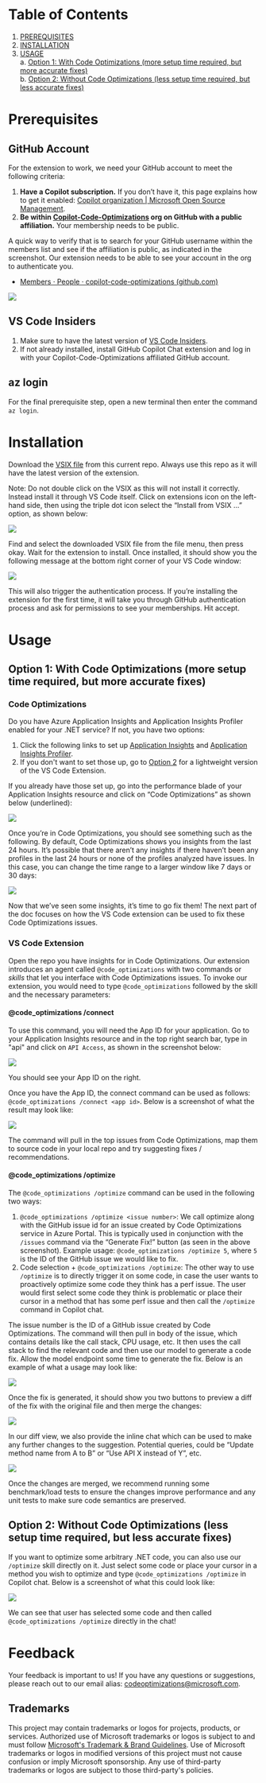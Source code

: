 # Table of Contents
1. [PREREQUISITES](#Prerequisites)
2. [INSTALLATION](#Installation)
3. [USAGE](#Usage)
  <br/>a. [Option 1: With Code Optimizations (more setup time required, but more accurate fixes)](#Option1)
  <br/>b. [Option 2: Without Code Optimizations (less setup time required, but less accurate fixes)](#Option2)

<a name="Prerequisites"></a>
# Prerequisites 
## GitHub Account
For the extension to work, we need your GitHub account to meet the following criteria:
1.	**Have a Copilot subscription.** If you don’t have it, this page explains how to get it enabled: [Copilot organization | Microsoft Open Source Management](https://repos.opensource.microsoft.com/orgs/MicrosoftCopilot).
2.	**Be within [Copilot-Code-Optimizations](https://github.com/copilot-code-optimizations) org on GitHub with a public affiliation.** Your membership needs to be public.

A quick way to verify that is to search for your GitHub username within the members list and see if the affiliation is public, as indicated in the screenshot. Our extension needs to be able to see your account in the org to authenticate you.

- [Members · People · copilot-code-optimizations (github.com)](https://github.com/orgs/copilot-code-optimizations/people)

![](images/9.png)

## VS Code Insiders

1)	Make sure to have the latest version of [VS Code Insiders](https://code.visualstudio.com/insiders/).  
2)	If not already installed, install GitHub Copilot Chat extension and log in with your Copilot-Code-Optimizations affiliated GitHub account.

## az login

For the final prerequisite step, open a new terminal then enter the command `az login`.

<a name="Installation"></a>
# Installation 

Download the [VSIX file](https://github.com/copilot-code-optimizations/VS-Code-Extension/tree/main/vsix) from this current repo. Always use this repo as it will have the latest version of the extension.

Note: Do not double click on the VSIX as this will not install it correctly. Instead install it through VS Code itself. Click on extensions icon on the left-hand side, then using the triple dot icon select the “Install from VSIX ...” option, as shown below:

![](images/10.png)

Find and select the downloaded VSIX file from the file menu, then press okay. Wait for the extension to install. Once installed, it should show you the following message at the bottom right corner of your VS Code window:

![](images/11.png)

This will also trigger the authentication process. If you’re installing the extension for the first time, it will take you through GitHub authentication process and ask for permissions to see your memberships. Hit accept.

<a name="Usage"></a>
# Usage 

<a name="Option1"></a>
## Option 1: With Code Optimizations (more setup time required, but more accurate fixes) 

### Code Optimizations

Do you have Azure Application Insights and Application Insights Profiler enabled for your .NET service? If not, you have two options:
1. Click the following links to set up [Application Insights](https://learn.microsoft.com/en-us/azure/azure-monitor/app/create-workspace-resource?tabs=bicep) and [Application Insights Profiler](https://learn.microsoft.com/en-us/azure/azure-monitor/profiler/profiler).
2. If you don't want to set those up, go to [Option 2](#Option2) for a lightweight version of the VS Code Extension.

If you already have those set up, go into the performance blade of your Application Insights resource and click on “Code Optimizations” as shown below (underlined):

![](images/1.png)

Once you’re in Code Optimizations, you should see something such as the following. By default, Code Optimizations shows you insights from the last 24 hours. It’s possible that there aren’t any insights if there haven’t been any profiles in the last 24 hours or none of the profiles analyzed have issues. In this case, you can change the time range to a larger window like 7 days or 30 days:

![](images/2.png)

Now that we’ve seen some insights, it’s time to go fix them! The next part of the doc focuses on how the VS Code extension can be used to fix these Code Optimizations issues.

### VS Code Extension

Open the repo you have insights for in Code Optimizations. Our extension introduces an agent called `@code_optimizations` with two commands or *skills* that let you interface with Code Optimizations issues. To invoke our extension, you would need to type `@code_optimizations` followed by the skill and the necessary parameters:

#### @code_optimizations /connect

To use this command, you will need the App ID for your application. Go to your Application Insights resource and in the top right search bar, type in "api" and click on `API Access`, as shown in the screenshot below:

![](images/7.png)

You should see your App ID on the right.

Once you have the App ID, the connect command can be used as follows: `@code_optimizations /connect <app id>`. Below is a screenshot of what the result may look like:

![](images/6.png)

The command will pull in the top issues from Code Optimizations, map them to source code in your local repo and try suggesting fixes / recommendations.

#### @code_optimizations /optimize

The `@code_optimizations /optimize` command can be used in the following two ways:
1.	`@code_optimizations /optimize <issue number>`: We call optimize along with the GitHub issue id for an issue created by Code Optimizations service in Azure Portal. This is typically used in conjunction with the `/issues` command via the “Generate Fix!” button (as seen in the above screenshot). Example usage: `@code_optimizations /optimize 5`, where `5` is the ID of the GitHub issue we would like to fix.
2.	Code selection + `@code_optimizations /optimize`: The other way to use `/optimize` is to directly trigger it on some code, in case the user wants to proactively optimize some code they think has a perf issue. The user would first select some code they think is problematic or place their cursor in a method that has some perf issue and then call the `/optimize` command in Copilot chat.

The issue number is the ID of a GitHub issue created by Code Optimizations. The command will then pull in body of the issue, which contains details like the call stack, CPU usage, etc. It then uses the call stack to find the relevant code and then use our model to generate a code fix. Allow the model endpoint some time to generate the fix. Below is an example of what a usage may look like:

![](images/3.png)

Once the fix is generated, it should show you two buttons to preview a diff of the fix with the original file and then merge the changes:

![](images/4.png)

In our diff view, we also provide the inline chat which can be used to make any further changes to the suggestion. Potential queries, could be “Update method name from A to B” or “Use API X instead of Y”, etc.

![](images/5.png)

Once the changes are merged, we recommend running some benchmark/load tests to ensure the changes improve performance and any unit tests to make sure code semantics are preserved.

<a name="Option2"></a>
## Option 2: Without Code Optimizations (less setup time required, but less accurate fixes) 

If you want to optimize some arbitrary .NET code, you can also use our `/optimize` skill directly on it. Just select some code or place your cursor in a method you wish to optimize and type `@code_optimizations /optimize` in Copilot chat. Below is a screenshot of what this could look like:

![](images/8.png)

We can see that user has selected some code and then called `@code_optimizations /optimize` directly in the chat!

# Feedback
Your feedback is important to us! If you have any questions or suggestions, please reach out to our email alias: codeoptimizations@microsoft.com.

## Trademarks

This project may contain trademarks or logos for projects, products, or services. Authorized use of Microsoft 
trademarks or logos is subject to and must follow 
[Microsoft's Trademark & Brand Guidelines](https://www.microsoft.com/en-us/legal/intellectualproperty/trademarks/usage/general).
Use of Microsoft trademarks or logos in modified versions of this project must not cause confusion or imply Microsoft sponsorship.
Any use of third-party trademarks or logos are subject to those third-party's policies.
